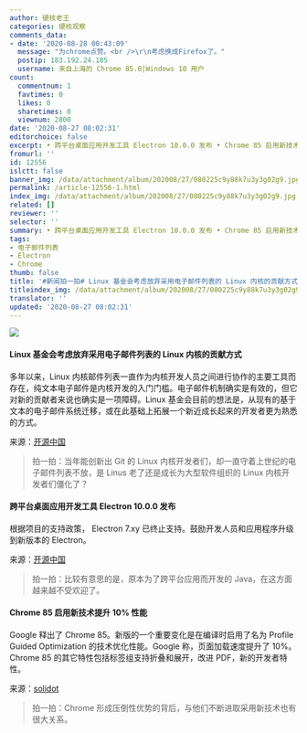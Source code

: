 ```yaml
---
author: 硬核老王
categories: 硬核观察
comments_data:
- date: '2020-08-28 00:43:09'
  message: "为chrome点赞。<br />\r\n考虑换成Firefox了。"
  postip: 183.192.24.185
  username: 来自上海的 Chrome 85.0|Windows 10 用户
count:
  commentnum: 1
  favtimes: 0
  likes: 0
  sharetimes: 0
  viewnum: 2800
date: '2020-08-27 08:02:31'
editorchoice: false
excerpt: • 跨平台桌面应用开发工具 Electron 10.0.0 发布 • Chrome 85 启用新技术提升 10% 性能
fromurl: ''
id: 12556
islctt: false
banner_img: /data/attachment/album/202008/27/080225c9y88k7u3y3g02g9.jpg
permalink: /article-12556-1.html
index_img: /data/attachment/album/202008/27/080225c9y88k7u3y3g02g9.jpg
related: []
reviewer: ''
selector: ''
summary: • 跨平台桌面应用开发工具 Electron 10.0.0 发布 • Chrome 85 启用新技术提升 10% 性能
tags:
- 电子邮件列表
- Electron
- Chrome
thumb: false
title: '#新闻拍一拍# Linux 基金会考虑放弃采用电子邮件列表的 Linux 内核的贡献方式'
titleindex_img: /data/attachment/album/202008/27/080225c9y88k7u3y3g02g9.jpg
translator: ''
updated: '2020-08-27 08:02:31'
---
```


![](/data/attachment/album/202008/27/080225c9y88k7u3y3g02g9.jpg)


#### Linux 基金会考虑放弃采用电子邮件列表的 Linux 内核的贡献方式


多年以来，Linux 内核邮件列表一直作为内核开发人员之间进行协作的主要工具而存在，纯文本电子邮件是内核开发的入门门槛。电子邮件机制确实是有效的，但它对新的贡献者来说也确实是一项障碍。Linux 基金会目前的想法是，从现有的基于文本的电子邮件系统迁移，或在此基础上拓展一个新近成长起来的开发者更为熟悉的方式。


来源：[开源中国](https://www.oschina.net/news/118169/linux_kernel_email "https://www.oschina.net/news/118169/linux_kernel_email")



> 
> 拍一拍：当年能创新出 Git 的 Linux 内核开发者们，却一直守着上世纪的电子邮件列表不放，是 Linus 老了还是成长为大型软件组织的 Linux 内核开发者们僵化了？
> 
> 
> 


#### 跨平台桌面应用开发工具 Electron 10.0.0 发布


根据项目的支持政策， Electron 7.xy 已终止支持。鼓励开发人员和应用程序升级到新版本的 Electron。


来源：[开源中国](https://www.oschina.net/news/118185/electron-10-0-0-released "https://www.oschina.net/news/118185/electron-10-0-0-released")



> 
> 拍一拍：比较有意思的是，原本为了跨平台应用而开发的 Java，在这方面越来越不受欢迎了。
> 
> 
> 


#### Chrome 85 启用新技术提升 10% 性能


Google 释出了 Chrome 85。新版的一个重要变化是在编译时启用了名为 Profile Guided Optimization 的技术优化性能。Google 称，页面加载速度提升了 10%。Chrome 85 的其它特性包括标签组支持折叠和展开，改进 PDF，新的开发者特性。


来源：[solidot](https://www.solidot.org/story?sid=65356 "https://www.solidot.org/story?sid=65356")



> 
> 拍一拍：Chrome 形成压倒性优势的背后，与他们不断进取采用新技术也有很大关系。
> 
> 
>
